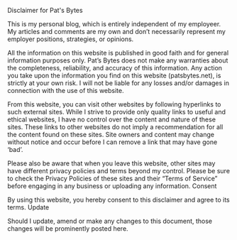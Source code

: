 Disclaimer for Pat's Bytes

This is my personal blog, which is entirely independent of my employeer. My articles and comments are my own and don’t necessarily represent my employer positions, strategies, or opinions.

All the information on this website is published in good faith and for general information purposes only. Pat’s Bytes does not make any warranties about the completeness, reliability, and accuracy of this information. Any action you take upon the information you find on this website (patsbytes.net), is strictly at your own risk. I will not be liable for any losses and/or damages in connection with the use of this website.

From this website, you can visit other websites by following hyperlinks to such external sites. While I strive to provide only quality links to useful and ethical websites, I have no control over the content and nature of these sites. These links to other websites do not imply a recommendation for all the content found on these sites. Site owners and content may change without notice and occur before I can remove a link that may have gone ‘bad’.

Please also be aware that when you leave this website, other sites may have different privacy policies and terms beyond my control. Please be sure to check the Privacy Policies of these sites and their “Terms of Service” before engaging in any business or uploading any information.
Consent

By using this website, you hereby consent to this disclaimer and agree to its terms.
Update

Should I update, amend or make any changes to this document, those changes will be prominently posted here.
